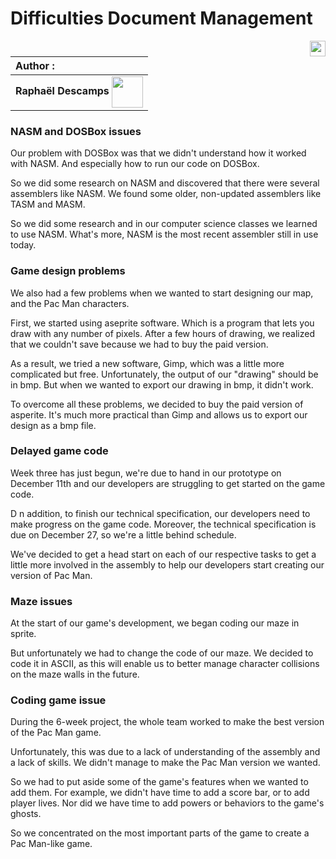 # Difficulties Document Management  

[<img src="https://www.presse-citron.net/app/uploads/2020/06/linkedin-logo.jpg"  width="25px" align=right>](https://www.linkedin.com/in/rapha%C3%ABl-descamps-201112293)


| Author :        |
| :-------------- |
| **Raphaël Descamps** <img src="https://ca.slack-edge.com/T019N8PRR7W-U05TNB290FJ-abc72bbf0d47-512" width="50px" align=center>

### NASM and DOSBox issues

Our problem with DOSBox was that we didn't understand how it worked with NASM. And especially how to run our code on DOSBox. 

So we did some research on NASM and discovered that there were several assemblers like NASM. We found some older, non-updated assemblers like TASM and MASM. 

So we did some research and in our computer science classes we learned to use NASM. What's more, NASM is the most recent assembler still in use today. 

### Game design problems 

We also had a few problems when we wanted to start designing our map, and the Pac Man characters.

First, we started using aseprite software. Which is a program that lets you draw with any number of pixels. After a few hours of drawing, we realized that we couldn't save because we had to buy the paid version. 

As a result, we tried a new software, Gimp, which was a little more complicated but free. Unfortunately, the output of our "drawing" should be in bmp. But when we wanted to export our drawing in bmp, it didn't work. 

To overcome all these problems, we decided to buy the paid version of asperite. It's much more practical than Gimp and allows us to export our design as a bmp file. 

### Delayed game code 

Week three has just begun, we're due to hand in our prototype on December 11th and our developers are struggling to get started on the game code. 

D n addition, to finish our technical specification, our developers need to make progress on the game code. Moreover, the technical specification is due on December 27, so we're a little behind schedule. 

We've decided to get a head start on each of our respective tasks to get a little more involved in the assembly to help our developers start creating our version of Pac Man. 

### Maze issues 

At the start of our game's development, we began coding our maze in sprite. 

But unfortunately we had to change the code of our maze. We decided to code it in ASCII, as this will enable us to better manage character collisions on the maze walls in the future. 

### Coding game issue 

During the 6-week project, the whole team worked to make the best version of the Pac Man game. 

Unfortunately, this was due to a lack of understanding of the assembly and a lack of skills.  We didn't manage to make the Pac Man version we wanted. 

So we had to put aside some of the game's features when we wanted to add them. For example, we didn't have time to add a score bar, or to add player lives. 
Nor did we have time to add powers or behaviors to the game's ghosts. 

So we concentrated on the most important parts of the game to create a Pac Man-like game. 